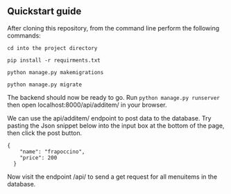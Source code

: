 ## Quickstart guide
After cloning this repository, from the command line perform the following commands:

`cd into the project directory`

`pip install -r requirments.txt`

`python manage.py makemigrations`

`python manage.py migrate`

The backend should now be ready to go.
Run `python manage.py runserver` then open localhost:8000/api/additem/ in your browser.

We can use the api/additem/ endpoint to post data to the database. Try 
pasting the Json snippet below into the input box at the bottom of the page, then click the post button.
```
{
    "name": "frapoccino",
    "price": 200
  }
```
Now visit the endpoint /api/ to send a get request for all menuitems in the database.

